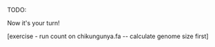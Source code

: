 <script>
import Alert from "$components/Alert.svelte";
import Execute from "$components/Execute.svelte";
</script>

TODO:

Now it's your turn!

[exercise - run count on chikungunya.fa -- calculate genome size first]
